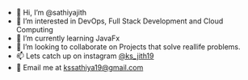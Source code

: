- 👋 Hi, I’m @sathiyajith
- 👀 I’m interested in DevOps, Full Stack Development and Cloud Computing
- 🌱 I’m currently learning JavaFx
- 💞️ I’m looking to collaborate on Projects that solve reallife problems.
- 📫 Lets catch up on instagram [@ks_jith19](https://www.instagram.com/ks_jith19/)
- 📧 Email me at kssathiya19@gmail.com

<!---
sathiyajith/sathiyajith is a ✨ special ✨ repository because its `README.md` (this file) appears on your GitHub profile.
You can click the Preview link to take a look at your changes.
--->
